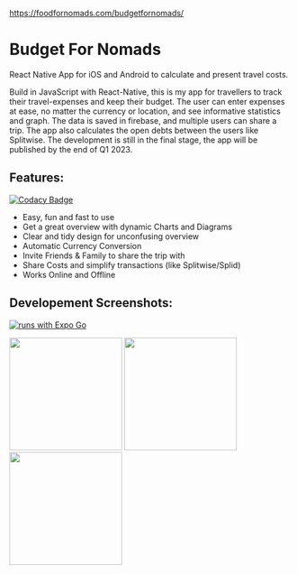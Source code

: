 https://foodfornomads.com/budgetfornomads/

# Budget For Nomads
React Native App for iOS and Android to calculate and present travel costs.
 
Build in JavaScript with React-Native, this is my app for travellers to track their travel-expenses and keep their budget. The user can enter expenses at ease, no matter the currency or location, and see informative statistics and graph. The data is saved in firebase, and multiple users can share a trip. The app also calculates the open debts between the users like Splitwise. The development is still in the final stage, the app will be published by the end of Q1 2023.

## Features:
[![Codacy Badge](https://app.codacy.com/project/badge/Grade/a1a9762687e6423e9fbed97f8ec0b501)](https://app.codacy.com/gh/HaDuve/TravelCostNative/dashboard?utm_source=gh&utm_medium=referral&utm_content=&utm_campaign=Badge_grade)
- Easy, fun and fast to use
- Get a great overview with dynamic Charts and Diagrams
- Clear and tidy design for unconfusing overview
- Automatic Currency Conversion
- Invite Friends & Family to share the trip with
- Share Costs and simplify transactions (like Splitwise/Splid)
- Works Online and Offline


## Developement Screenshots:
[![runs with Expo Go](https://img.shields.io/badge/Runs%20with%20Expo%20Go-000.svg?style=flat-square&logo=EXPO&labelColor=f3f3f3&logoColor=000)](https://expo.dev/client)


 <img src="https://user-images.githubusercontent.com/48185176/226154768-8ebceb28-cee6-498c-aa13-bdc6ecc4e497.png" width="200"> <img src="https://user-images.githubusercontent.com/48185176/226154769-7fa8240d-79a5-4028-ad64-7bb19d6c0374.png" width="200"> <img src="https://user-images.githubusercontent.com/48185176/226154771-33ee169c-4390-4218-9373-4618943ed3b2.png" width="200"> 

